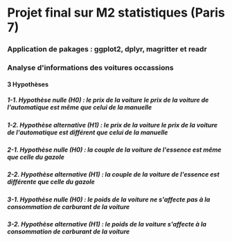 # Projet final sur M2 statistiques (Paris 7)

### Application de pakages : ggplot2, dplyr, magritter et readr

### Analyse d'informations des voitures occassions

#### 3 Hypothèses
##### 1-1. Hypothèse nulle (H0) : le prix de la voiture le prix de la voiture de l'automatique est même que celui de la manuelle
##### 1-2. Hypothèse alternative (H1) : le prix de la voiture le prix de la voiture de l'automatique est différent que celui de la manuelle
##### 2-1. Hypothèse nulle (H0) : la couple de la voiture de l'essence est même que celle du gazole
##### 2-2. Hypothèse alternative (H1) : la couple de la voiture de l'essence est différente que celle du gazole
##### 3-1. Hypothèse nulle (H0) : le poids de la voiture ne s'affecte pas à la consommation de carburant de la voiture
##### 3-2. Hypothèse alternative (H1) : le poids de la voiture s'affecte à la consommation de carburant de la voiture 
